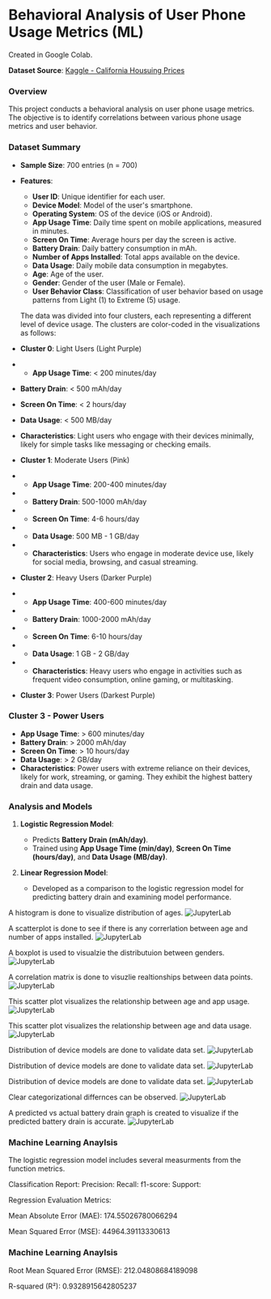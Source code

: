 # **Behavioral Analysis of User Phone Usage Metrics (ML)**

Created in Google Colab.

**Dataset Source**: [Kaggle - California Housuing Prices](https://www.kaggle.com/datasets/valakhorasani/mobile-device-usage-and-user-behavior-dataset)

### **Overview**
This project conducts a behavioral analysis on user phone usage metrics. The objective is to identify correlations between various phone usage metrics and user behavior.

### **Dataset Summary**
- **Sample Size**: 700 entries (n = 700)

- **Features**:
  - **User ID**: Unique identifier for each user.<br>
  - **Device Model**: Model of the user's smartphone.<br>
  - **Operating System**: OS of the device (iOS or Android).<br>
  - **App Usage Time**: Daily time spent on mobile applications, measured in minutes.<br>
  - **Screen On Time**: Average hours per day the screen is active.<br>
  - **Battery Drain**: Daily battery consumption in mAh.<br>
  - **Number of Apps Installed**: Total apps available on the device.<br>
  - **Data Usage**: Daily mobile data consumption in megabytes.<br>
  - **Age**: Age of the user.<br>
  - **Gender**: Gender of the user (Male or Female).<br>
  - **User Behavior Class**: Classification of user behavior based on usage patterns from Light (1) to Extreme (5) usage.

  The data was divided into four clusters, each representing a different level of device usage. The clusters are color-coded in the visualizations as follows:

- **Cluster 0**: Light Users (Light Purple)
- - **App Usage Time**: < 200 minutes/day
- **Battery Drain**: < 500 mAh/day
- **Screen On Time**: < 2 hours/day
- **Data Usage**: < 500 MB/day
- **Characteristics**: Light users who engage with their devices minimally, likely for simple tasks like messaging or checking emails.
- **Cluster 1**: Moderate Users (Pink)
- - **App Usage Time**: 200-400 minutes/day
- - **Battery Drain**: 500-1000 mAh/day
- - **Screen On Time**: 4-6 hours/day
- - **Data Usage**: 500 MB - 1 GB/day
- - **Characteristics**: Users who engage in moderate device use, likely for social media, browsing, and casual streaming.
- **Cluster 2**: Heavy Users (Darker Purple)
- - **App Usage Time**: 400-600 minutes/day
- - **Battery Drain**: 1000-2000 mAh/day
- - **Screen On Time**: 6-10 hours/day
- - **Data Usage**: 1 GB - 2 GB/day
- - **Characteristics**: Heavy users who engage in activities such as frequent video consumption, online gaming, or multitasking.
- **Cluster 3**: Power Users (Darkest Purple)

### **Cluster 3 - Power Users**
- **App Usage Time**: > 600 minutes/day
- **Battery Drain**: > 2000 mAh/day
- **Screen On Time**: > 10 hours/day
- **Data Usage**: > 2 GB/day
- **Characteristics**: Power users with extreme reliance on their devices, likely for work, streaming, or gaming. They exhibit the highest battery drain and data usage.

### **Analysis and Models**
1. **Logistic Regression Model**:
   - Predicts **Battery Drain (mAh/day)**.
   - Trained using **App Usage Time (min/day)**, **Screen On Time (hours/day)**, and **Data Usage (MB/day)**.

2. **Linear Regression Model**:
   - Developed as a comparison to the logistic regression model for predicting battery drain and examining model performance.
  

A histogram is done to visualize distribution of ages.
![JupyterLab](images/graph_01.png)

A scatterplot is done to see if there is any correrlation between age and number of apps installed.
![JupyterLab](images/graph_02.png)

A boxplot is used to visualzie the distributuion between genders.
![JupyterLab](images/graph_03.png)

A correlation matrix is done to visuzlie realtionships between data points.
![JupyterLab](images/graph_04.png)

This scatter plot visualizes the relationship between age and app usage.
![JupyterLab](images/graph_05.png)

This scatter plot visualizes the relationship between age and data usage.
![JupyterLab](images/graph_06.png)

Distribution of device models are done to validate data set.
![JupyterLab](images/graph_07.png)

Distribution of device models are done to validate data set.
![JupyterLab](images/graph_07.png)


Distribution of device models are done to validate data set.
![JupyterLab](images/graph_07.png)


Clear categorizational differnces can be observed.
![JupyterLab](images/graph_10.png)


A predicted vs actual battery drain graph is created to visualize if the predicted battery drain is accurate.
![JupyterLab](images/graph_11.png)

  
### **Machine Learning Anaylsis**

The logistic regression model includes several measurments from the function metrics.

Classification Report:
Precision:
Recall:
f1-score:
Support:

Regression Evaluation Metrics:

Mean Absolute Error (MAE): 174.55026780066294

Mean Squared Error (MSE): 44964.39113330613


### **Machine Learning Anaylsis**


Root Mean Squared Error (RMSE): 212.04808684189098

R-squared (R²): 0.9328915642805237
